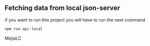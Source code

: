 ## Fetching data from local json-server

if you want to run this project you will have to run the next command

```bash
npm run api-local
```

MejiaLC
